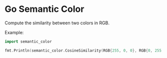 # Go Semantic Color

Compute the similarity between two colors in RGB.

Example:

```go
import semantic_color

fmt.Println(semantic_color.CosineSimilarity(RGB{255, 0, 0}, RGB{0, 255, 0}))
```
